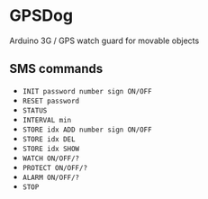 # GPSDog
Arduino 3G / GPS watch guard for movable objects

## SMS commands

- ```INIT password number sign ON/OFF```
- ```RESET password```
- ```STATUS```
- ```INTERVAL min```
- ```STORE idx ADD number sign ON/OFF```
- ```STORE idx DEL```
- ```STORE idx SHOW```
- ```WATCH ON/OFF/?```
- ```PROTECT ON/OFF/?```
- ```ALARM ON/OFF/?```
- ```STOP```
